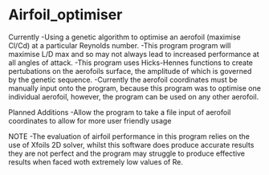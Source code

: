 # Airfoil_optimiser
Currently
-Using a genetic algorithm to optimise an aerofoil (maximise Cl/Cd) at a particular Reynolds number. 
-This program program will maximise L/D max and so may not always lead to increased performance at all angles of attack. 
-This program uses Hicks-Hennes functions to create pertubations on the aerofoils surface, the amplitude of which is governed by the genetic sequence.
-Currently the aerofoil coordinates must be manually input onto the program, because this program was to optimise one individual aerofoil, however, the program can be used on any other aerofoil. 

Planned Additions
-Allow the program to take a file input of aerofoil coordinates to allow for more user friendly usage

NOTE
-The evaluation of airfoil performance in this program relies on the use of Xfoils 2D solver, whilst this software does produce accurate results they are not perfect and the program may struggle to produce effective results when faced woth extremely low values of Re.
